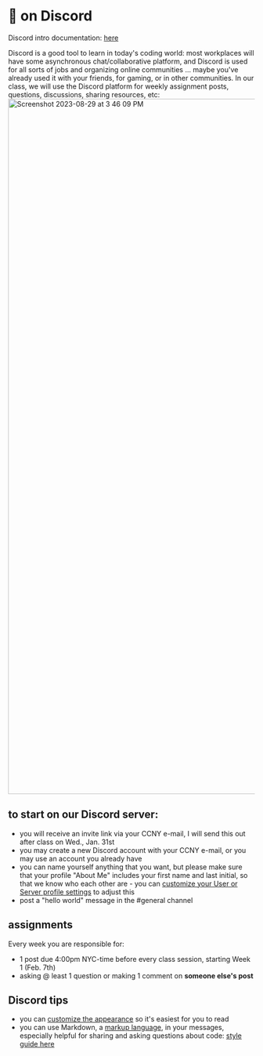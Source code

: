 # 👾 on Discord

Discord intro documentation: [here](https://support.discord.com/hc/en-us/articles/360045138571-Beginner-s-Guide-to-Discord)

Discord is a good tool to learn in today's coding world: most workplaces will have some asynchronous chat/collaborative platform, and Discord is used for all sorts of jobs and organizing online communities ... maybe you've already used it with your friends, for gaming, or in other communities. In our class, we will use the Discord platform for weekly assignment posts, questions, discussions, sharing resources, etc: 
<img width="1418" alt="Screenshot 2023-08-29 at 3 46 09 PM" src="https://github.com/mab253/dataviz_fall23/assets/17707843/51a16ff5-c5bc-44e5-9462-1d0302e4b3b9">


## to start on our Discord server:
  - you will receive an invite link via your CCNY e-mail, I will send this out after class on Wed., Jan. 31st
  - you may create a new Discord account with your CCNY e-mail, or you may use an account you already have
  - you can name yourself anything that you want, but please make sure that your profile "About Me" includes your first name and last initial, so that we know who each other are - you can [customize your User or Server profile settings](https://support.discord.com/hc/en-us/articles/4409388345495-Server-Profiles#h_01FGCPP3V7BS1QVCQQZ2YC0RXB) to adjust this
  - post a "hello world" message in the #general channel

## assignments 

Every week you are responsible for:
- 1 post due 4:00pm NYC-time before every class session, starting Week 1 (Feb. 7th)
- asking @ least 1 question or making 1 comment on **someone else's post**

## Discord tips
  - you can [customize the appearance](https://support.discord.com/hc/en-us/articles/207260127-How-can-I-change-Discord-s-appearance-theme-) so it's easiest for you to read
  - you can use Markdown, a [markup language](https://www.markdownguide.org/getting-started/), in your messages, especially helpful for sharing and asking questions about code: [style guide here](https://support.discord.com/hc/en-us/articles/210298617-Markdown-Text-101-Chat-Formatting-Bold-Italic-Underline-)

